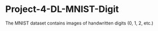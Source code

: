 # Project-4-DL-MNIST-Digit
 The MNIST dataset contains images of handwritten digits (0, 1, 2, etc.) 
